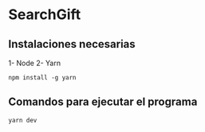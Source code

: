 # SearchGift

## Instalaciones necesarias
1-  Node
2-  Yarn
  ```
  npm install -g yarn
  ```
## Comandos para ejecutar el programa

```
yarn dev
```

